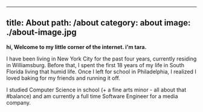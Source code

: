 ---
title: About
path: /about
category: about
image: ./about-image.jpg
------

**hi, Welcome to my little corner of the internet.  i'm tara.**

I have been living in New York City for the past four years, currently residing in Williamsburg.  Before that, I spent the first 18 years of my life in South Florida living that humid life. Once I left for school in Philadelphia, I realized I loved baking for my friends and running it off. 

I studied Computer Science in school (+ a fine arts minor - all about that #balance) and am currently a full time Software Engineer for a media company. 
